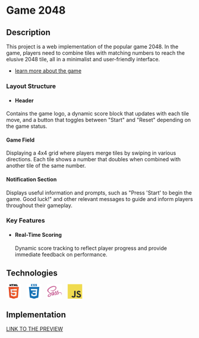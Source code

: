 # Game 2048

## Description

This project is a web implementation of the popular game 2048.
In the game, players need to combine tiles with matching numbers to reach the elusive 2048 tile, all in a minimalist and user-friendly interface.

- [learn more about the game](<https://en.wikipedia.org/wiki/2048_(video_game)>)

### Layout Structure

- #### Header

Contains the game logo, a dynamic score block that updates with each tile move, and a button that toggles between "Start" and "Reset" depending on the game status.

#### Game Field

Displaying a 4x4 grid where players merge tiles by swiping in various directions. Each tile shows a number that doubles when combined with another tile of the same number.

#### Notification Section

Displays useful information and prompts, such as "Press 'Start' to begin the game. Good luck!" and other relevant messages to guide and inform players throughout their gameplay.

### Key Features

- #### Real-Time Scoring

  Dynamic score tracking to reflect player progress and provide immediate feedback on performance.

## Technologies

<div style="display: flex; gap: 15px;">
  <img src="https://raw.githubusercontent.com/devicons/devicon/master/icons/html5/html5-original-wordmark.svg" alt="HTML" width="40" height="40" title="HTML"/>
  <img src="https://raw.githubusercontent.com/devicons/devicon/6910f0503efdd315c8f9b858234310c06e04d9c0/icons/css3/css3-plain-wordmark.svg" alt="CSS" width="40" height="40" title="CSS"/>
  <img src="https://raw.githubusercontent.com/devicons/devicon/master/icons/sass/sass-original.svg" alt="Sass" width="40" height="40" title="Sass"/>
  <img src="https://raw.githubusercontent.com/devicons/devicon/master/icons/javascript/javascript-original.svg" alt="JavaScript" width="40" height="40" title="JavaScript"/>
</div>

## Implementation

[LINK TO THE PREVIEW](https://YevhenProtasov.github.io/game-2048/)
